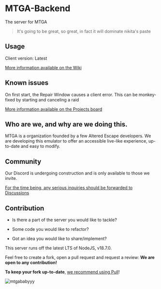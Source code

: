 # MTGA-Backend

The server for MTGA

> It's going to be great, so great, in fact it will dominate nikita's paste

## Usage

Client version: Latest

[More information available on the Wiki](https://github.com/Make-Tarkov-Great-Again/MTGA-Backend/wiki)

## Known issues

On first start, the Repair Window causes a client error. This can be monkey-fixed by starting and canceling a raid

[More information available on the Projects board](https://github.com/orgs/Make-Tarkov-Great-Again/projects/1)


## Who are we, and why are we doing this.

MTGA is a organization founded by a few Altered Escape developers.
We are developing this emulator to offer an accessible live-like experience, up-to-date and easy to modify.

## Community

Our Discord is undergoing construction and is only available to those we invite.

[For the time being, any serious inquiries should be forwarded to Discussions](https://github.com/Make-Tarkov-Great-Again/MTGA-Backend/discussions)

## Contribution

- Is there a part of the server you would like to tackle?
  
- Some code you would like to refactor?
  
- Got an idea you would like to share/implement?

  
This server runs off the latest LTS of NodeJS, v18.7.0.

Feel free to create a fork, open a pull request and request a review: **We are open to any contribution!**

**To keep your fork up-to-date**, [we recommend using Pull](https://github.com/wei/pull)!

![mtgababyyy](https://user-images.githubusercontent.com/21200584/183050357-6c92f1cd-68ca-4f74-b41d-1706915c67cf.gif)
